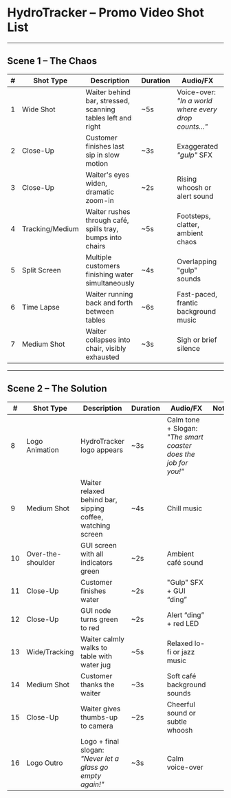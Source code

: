 # HydroTracker – Promo Video Shot List

---

## Scene 1 – The Chaos

| # | Shot Type       | Description                                                                 | Duration | Audio/FX                                       | Notes                                  |
|---|------------------|-----------------------------------------------------------------------------|----------|------------------------------------------------|----------------------------------------|
| 1 | Wide Shot        | Waiter behind bar, stressed, scanning tables left and right                | ~5s      | Voice-over: *"In a world where every drop counts..."* |               |
| 2 | Close-Up         | Customer finishes last sip in slow motion                                  | ~3s      | Exaggerated *"gulp"* SFX                       |                  |
| 3 | Close-Up         | Waiter's eyes widen, dramatic zoom-in                                      | ~2s      | Rising whoosh or alert sound                   |                |
| 4 | Tracking/Medium  | Waiter rushes through café, spills tray, bumps into chairs                 | ~5s      | Footsteps, clatter, ambient chaos              |                  |
| 5 | Split Screen     | Multiple customers finishing water simultaneously                          | ~4s      | Overlapping "gulp" sounds                      |             |
| 6 | Time Lapse       | Waiter running back and forth between tables                               | ~6s      | Fast-paced, frantic background music           |       |
| 7 | Medium Shot      | Waiter collapses into chair, visibly exhausted                             | ~3s      | Sigh or brief silence                          |                         |

---

## Scene 2 – The Solution

| #  | Shot Type        | Description                                                              | Duration | Audio/FX                                       | Notes                                  |
|----|------------------|--------------------------------------------------------------------------|----------|------------------------------------------------|----------------------------------------|
| 8  | Logo Animation   | HydroTracker logo appears                                                | ~3s      | Calm tone + Slogan: *"The smart coaster does the job for you!"* |             |
| 9  | Medium Shot      | Waiter relaxed behind bar, sipping coffee, watching screen              | ~4s      | Chill music                                    |        |
| 10 | Over-the-shoulder| GUI screen with all indicators green                                     | ~2s      | Ambient café sound                             |           |
| 11 | Close-Up         | Customer finishes water                                                  | ~2s      | "Gulp" SFX + GUI “ding”                        |                   |
| 12 | Close-Up         | GUI node turns green to red                                        | ~2s      | Alert “ding” + red LED                         |          |
| 13 | Wide/Tracking    | Waiter calmly walks to table with water jug                              | ~5s      | Relaxed lo-fi or jazz music                    |     |
| 14 | Medium Shot      | Customer thanks the waiter                                               | ~3s      | Soft café background sounds                    |                  |
| 15 | Close-Up         | Waiter gives thumbs-up to camera                                         | ~2s      | Cheerful sound or subtle whoosh                |                      |
| 16 | Logo Outro       | Logo + final slogan: *"Never let a glass go empty again!"*               | ~3s      | Calm voice-over                                |                |
